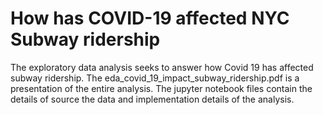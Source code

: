 # How has COVID-19 affected NYC Subway ridership
The exploratory data analysis seeks to answer how Covid 19 has affected subway ridership.
The eda_covid_19_impact_subway_ridership.pdf is a presentation of the entire analysis.
The jupyter notebook files contain the details of source the data and implementation details of the analysis.
